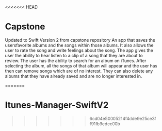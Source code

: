<<<<<<< HEAD
# Capstone
Updated to Swift Version 2 from capstone repository
An app that saves the usersfavorite albums and the songs within those albums. It also allows the user to rate the song and write feelings about the song. The app gives the user the ability   to hear listen to a clip of a song that they are about to review.
The user has the ability to search for an album on iTunes. After selecting the album, all the songs of that album will appear and the user has then can remove songs which are of no interest. They can also delete any albums that they have already saved and are no longer interested in.

=======
# Itunes-Manager-SwiftV2
>>>>>>> 6cd04e50005214f4dde9e25ce31f91fb9cdcc00b
